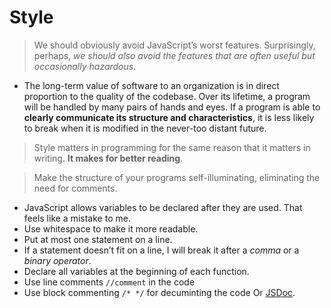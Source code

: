 # Style

> We should obviously avoid JavaScript’s worst features. Surprisingly, perhaps, *we should also avoid the features that are often useful but occasionally hazardous*.

- The long-term value of software to an organization is in direct proportion to the quality of the codebase. Over its lifetime, a program will be handled by many pairs of hands and eyes. If a program is able to **clearly communicate its structure and characteristics**, it is less likely to break when it is modified in the never-too distant future.

> Style matters in programming for the same reason that it matters in writing. **It makes for better reading**.

> Make the structure of your programs self-illuminating, eliminating the need for comments.

- JavaScript allows variables to be declared after they are used.
That feels like a mistake to me.
- Use whitespace to make it more readable.
- Put at most one statement on a line.
- If a statement doesn’t fit on a line, I will break it after a *comma* or a *binary operator*.
- Declare all variables at the beginning of each function.
- Use line comments `//comment` in the code
- Use block commenting `/* */` for decuminting the code Or [JSDoc](https://jsdoc.app/).
